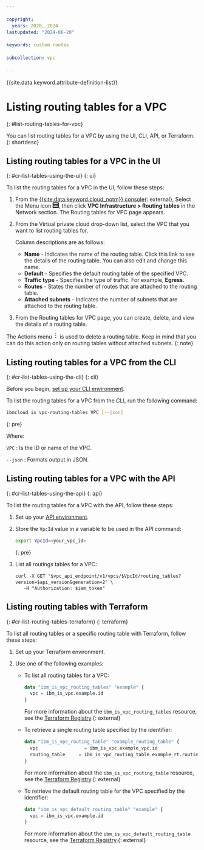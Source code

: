 ```yaml
---

copyright:
  years: 2020, 2024
lastupdated: "2024-06-20"

keywords: custom routes

subcollection: vpc

---
```


{{site.data.keyword.attribute-definition-list}}

# Listing routing tables for a VPC
{: #list-routing-tables-for-vpc}

You can list routing tables for a VPC by using the UI, CLI, API, or Terraform.
{: shortdesc}

## Listing routing tables for a VPC in the UI
{: #cr-list-tables-using-the-ui}
{: ui}

To list the routing tables for a VPC in the UI, follow these steps:

1. From the [{{site.data.keyword.cloud_notm}} console](/login){: external}, Select the Menu icon ![Navigation Menu](images/menu_icon.png), then click **VPC Infrastructure > Routing tables** in the Network section. The Routing tables for VPC page appears.
1. From the Virtual private cloud drop-down list, select the VPC that you want to list routing tables for.

   Column descriptions are as follows:

   * **Name** - Indicates the name of the routing table. Click this link to see the details of the routing table. You can also edit and change this name.
   * **Default** - Specifies the default routing table of the specified VPC.
   * **Traffic type** - Specifies the type of traffic. For example, **Egress**.
   * **Routes** - States the number of routes that are attached to the routing table.
   * **Attached subnets** - Indicates the number of subnets that are attached to the routing table.

1. From the Routing tables for VPC page, you can create, delete, and view the details of a routing table.

The Actions menu ![Actions menu](images/overflow.png) is used to delete a routing table. Keep in mind that you can do this action only on routing tables without attached subnets.
{: note}

## Listing routing tables for a VPC from the CLI
{: #cr-list-tables-using-the-cli}
{: cli}

Before you begin, [set up your CLI environment](/docs/vpc?topic=vpc-set-up-environment&interface=cli).

To list the routing tables for a VPC from the CLI, run the following command:

```sh
ibmcloud is vpc-routing-tables VPC [--json]
```
{: pre}

Where:

`VPC`
:   Is the ID or name of the VPC.

`--json`
:   Formats output in JSON.

## Listing routing tables for a VPC with the API
{: #cr-list-tables-using-the-api}
{: api}

To list the routing tables for a VPC with the API, follow these steps:

1. Set up your [API environment](/docs/vpc?topic=vpc-set-up-environment#api-prerequisites-setup).
1. Store the `VpcId` value in a variable to be used in the API command:

    ```sh
    export VpcId=<your_vpc_id>
    ```
    {: pre}

1. List all routings tables for a VPC:

   ```curl
   curl -X GET "$vpc_api_endpoint/v1/vpcs/$VpcId/routing_tables?version=$api_version&generation=2" \
      -H "Authorization: $iam_token"
   ```

## Listing routing tables with Terraform
{: #cr-list-routing-tables-terraform}
{: terraform}

To list all routing tables or a specific routing table with Terraform, follow these steps:

1. Set up your Terraform environment.
1. Use one of the following examples:

   * To list all routing tables for a VPC:

      ```terraform
      data "ibm_is_vpc_routing_tables" "example" {
        vpc = ibm_is_vpc.example.id
      }
      ```

      For more information about the `ibm_is_vpc_routing_tables` resource, see the [Terraform Registry](https://registry.terraform.io/providers/IBM-Cloud/ibm/latest/docs/data-sources/is_vpc_routing_tables).{: external}

   * To retrieve a single routing table specified by the identifier:

      ```terraform
      data "ibm_is_vpc_routing_table" "example_routing_table" {
        vpc                 = ibm_is_vpc.example_vpc.id
        routing_table     = ibm_is_vpc_routing_table.example_rt.routing_table
      }
      ```

      For more information about the `ibm_is_vpc_routing_table` resource, see the [Terraform Registry](https://registry.terraform.io/providers/IBM-Cloud/ibm/latest/docs/data-sources/is_vpc_routing_table).{: external}

   * To retrieve the default routing table for the VPC specified by the identifier:

      ```terraform
      data "ibm_is_vpc_default_routing_table" "example" {
        vpc = ibm_is_vpc.example.id
      }
      ```

      For more information about the `ibm_is_vpc_default_routing_table` resource, see the [Terraform Registry](https://registry.terraform.io/providers/IBM-Cloud/ibm/latest/docs/data-sources/is_vpc_default_routing_table).{: external}
